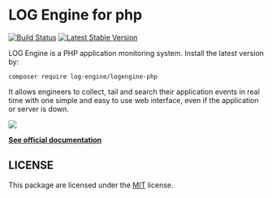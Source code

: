 # LOG Engine for php


[![Build Status](https://travis-ci.org/log-engine/logengine-php.svg?branch=master)](https://travis-ci.org/log-engine/logengine-php)
[![Latest Stable Version](https://poser.pugx.org/log-engine/logengine-php/v/stable)](https://packagist.org/packages/log-engine/logengine-php)

LOG Engine is a PHP application monitoring system. Install the latest version by:

```
composer require log-engine/logengine-php
```

It allows engineers to collect, tail and search their application events in real time 
with one simple and easy to use web interface, even if the application or server is down.



![](<https://app.logengine.dev/images/frontend/screenshot.png>)

**[See official documentation](https://www.logengine.dev/docs/1.0/platforms/php)**

## LICENSE

This package are licensed under the [MIT](LICENSE) license.
